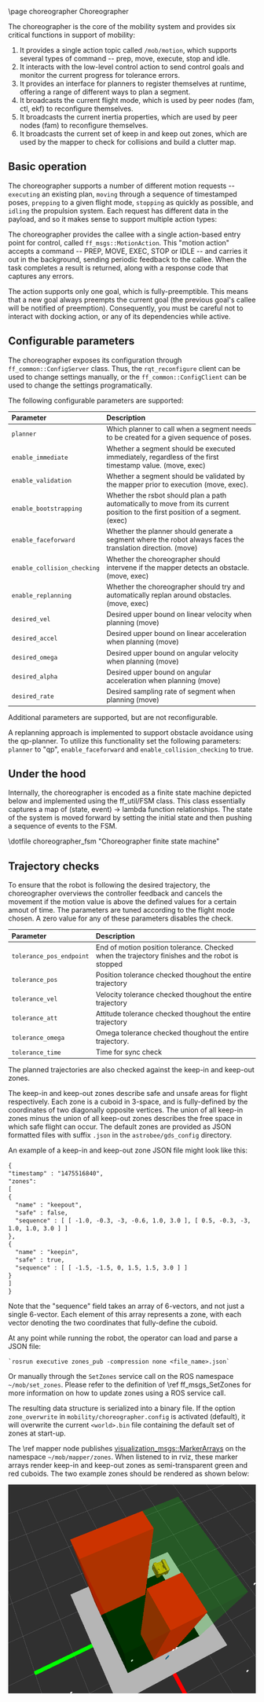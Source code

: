\page choreographer Choreographer

The choreographer is the core of the mobility system and provides six critical functions in support of mobility:

1. It provides a single action topic called `/mob/motion`, which supports several types of command -- prep, move, execute, stop and idle.
2. It interacts with the low-level control action to send control goals and monitor the current progress for tolerance errors.
3. It provides an interface for planners to register themselves at runtime, offering a range of different ways to plan a segment.
4. It broadcasts the current flight mode, which is used by peer nodes (fam, ctl, ekf) to reconfigure themselves.
5. It broadcasts the current inertia properties, which are used by peer nodes (fam) to reconfigure themselves.
6. It broadcasts the current set of keep in and keep out zones, which are used by the mapper to check for collisions and build a clutter map.

## Basic operation

The choreographer supports a number of different motion requests -- ```executing``` an existing plan, ```moving``` through a sequence of timestamped poses, ```prepping``` to a given flight mode, ```stopping``` as quickly as possible, and ```idling``` the propulsion system. Each request has different data in the payload, and so it makes sense to support multiple action types:

The choreographer provides the callee with a single action-based entry point for control, called ```ff_msgs::MotionAction```. This "motion action" accepts a command -- PREP, MOVE, EXEC, STOP or IDLE -- and carries it out in the background, sending periodic feedback to the callee. When the task completes a result is returned, along with a response code that captures any errors.

The action supports only one goal, which is fully-preemptible. This means that a new goal always preempts the current goal (the previous goal's callee will be notified of preemption). Consequently, you must be careful not to interact with docking action, or any of its dependencies while active.

## Configurable parameters

The choreographer exposes its configuration through ```ff_common::ConfigServer``` class. Thus, the ```rqt_reconfigure``` client can be used to change settings manually, or the ```ff_common::ConfigClient``` can be used to change the settings programatically.

The following configurable parameters are supported:

| Parameter                        | Description |
|:---------------------------------|:----------- |
| ```planner```                    | Which planner to call when a segment needs to be created for a given sequence of poses. |
| ```enable_immediate```           | Whether a segment should be executed immediately, regardless of the first timestamp value. (move, exec) |
| ```enable_validation```          | Whether a segment should be validated by the mapper prior to execution (move, exec). |
| ```enable_bootstrapping```       | Whether the rsbot should plan a path automatically to move from its current position to the first position of a segment. (exec) |
| ```enable_faceforward```         | Whether the planner should generate a segment where the robot always faces the translation direction. (move) |
| ```enable_collision_checking```  | Whether the choreographer should intervene if the mapper detects an obstacle. (move, exec) |
| ```enable_replanning```          | Whether the choreographer should try and automatically replan around obstacles. (move, exec) |
| ```desired_vel```                | Desired upper bound on linear velocity when planning (move) |
| ```desired_accel```              | Desired upper bound on linear acceleration when planning (move) |
| ```desired_omega```              | Desired upper bound on angular velocity when planning (move) |
| ```desired_alpha```              | Desired upper bound on angular acceleration when planning (move) |
| ```desired_rate```               | Desired sampling rate of segment when planning (move) |

Additional parameters are supported, but are not reconfigurable.

A replanning approach is implemented to support obstacle avoidance using the qp-planner. To utilize this functionality set the following parameters: ```planner``` to "qp", ```enable_faceforward``` and ```enable_collision_checking``` to true.

## Under the hood

Internally, the choreographer is encoded as a finite state machine depicted below and implemented using the ff_util/FSM class. This class essentially captures a map of (state, event) -> lambda function relationships. The state of the system is moved forward by setting the initial state and then pushing a sequence of events to the FSM.

\dotfile choreographer_fsm "Choreographer finite state machine"


## Trajectory checks

To ensure that the robot is following the desired trajectory, the choreographer overviews the controller feedback and cancels the movement if the motion value is above the defined values for a certain amout of time. The parameters are tuned according to the flight mode chosen.  A zero value for any of these parameters disables the check.

| Parameter                        | Description |
|:---------------------------------|:----------- |
| ```tolerance_pos_endpoint```     | End of motion position tolerance. Checked when the trajectory finishes and the robot is stopped |
| ```tolerance_pos```              | Position tolerance checked thoughout the entire trajectory |
| ```tolerance_vel```              | Velocity tolerance checked thoughout the entire trajectory |
| ```tolerance_att```              | Attitude tolerance checked thoughout the entire trajectory |
| ```tolerance_omega```            | Omega tolerance checked thoughout the entire trajectory. |
| ```tolerance_time```             | Time for sync check |

The planned trajectories are also checked against the keep-in and keep-out zones.

The keep-in and keep-out zones describe safe and unsafe areas for flight
respectively. Each zone is a cuboid in 3-space, and is fully-defined by the
coordinates of two diagonally opposite vertices. The union of all keep-in zones
minus the union of all keep-out zones describes the free space in which safe
flight can occur. The default zones are provided as JSON formatted files with
suffix `.json` in the `astrobee/gds_config` directory.

An example of a keep-in and keep-out zone JSON file might look like this:

	{
    "timestamp" : "1475516840",
    "zones":
    [
    {
      "name" : "keepout",
      "safe" : false,
      "sequence" : [ [ -1.0, -0.3, -3, -0.6, 1.0, 3.0 ], [ 0.5, -0.3, -3, 1.0, 1.0, 3.0 ] ]
    },
    {
      "name" : "keepin",
      "safe" : true,
      "sequence" : [ [ -1.5, -1.5, 0, 1.5, 1.5, 3.0 ] ]
    }
    ]
	}

Note that the "sequence" field takes an array of 6-vectors, and not just a
single 6-vector. Each element of this array represents a zone, with each vector
denoting the two coordinates that fully-define the cuboid.

At any point while running the robot, the operator can load and parse a JSON file:

    `rosrun executive zones_pub -compression none <file_name>.json`

Or manually through the `SetZones` service call on the ROS namespace `~/mob/set_zones`.
Please refer to the definition of \ref ff_msgs_SetZones for more information on
how to update zones using a ROS service call.

The resulting data structure is serialized into a binary file. If the option `zone_overwrite`
in `mobility/choreographer.config` is activated (default), it will overwrite the current
`<world>.bin` file containing the default set of zones at start-up. 

The \ref mapper node publishes
[visualization_msgs::MarkerArrays](http://docs.ros.org/kinetic/api/visualization_msgs/html/msg/MarkerArray.html)
on the namespace `~/mob/mapper/zones`. When listened to in rviz, these marker
arrays render keep-in and keep-out zones as semi-transparent green and red
cuboids. The two example zones should be rendered as shown below:

![alt text](doc/images/mobility/zones.png "How the RVIZ user interface draws zones")

